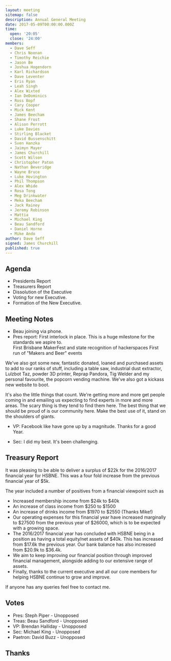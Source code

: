 ```yaml
---
layout: meeting
sitemap: false
description: Annual General Meeting
date: 2017-05-09T00:00:00.000Z
time:
  open: '20:05'
  close: '24:00'
members:
  - Dave Seff
  - Chris Noonan
  - Timothy Reichie
  - Jason Be
  - Joshua Hogendorn
  - Karl Richardson
  - Dave Leventer
  - Eris Ryan
  - Leah Singh
  - Alex Wixted
  - Ian DeDominics
  - Ross Bopf
  - Cary Cooper
  - Mick Kent
  - James Beecham
  - Shane Frost
  - Alison Perrott
  - Luke Davies
  - Stirling Blacket
  - David Bussenschitt
  - Sven Hanzka
  - Jaimyn Mayer
  - James Churchill
  - Scott Wilson
  - Christopher Paton
  - Nathan Beveridge
  - Wayne Bruce
  - Luke Hovington
  - Phil Thompson
  - Alex Whide
  - Rosa Tong
  - Meg Drinkwater
  - Meka Beecham
  - Jack Rainey
  - Jeremy Robinson
  - Mattia
  - Michael King
  - Beau Sandford
  - Daniel Horne
  - Mike Ando
author: Dave Seff
signed: James Churchill
published: true
---
```


## Agenda

 -  Presidents Report
 -  Treasurers Report
 -  Dissolution of the Executive
 -  Voting for new Executive.
 -  Formation of the New Executive.

## Meeting Notes

 - Beau joining via phone. 
 - Pres report:
  First interlock in place.  This is a huge milestone for the standards we aspire to.  
  First Brisbane MakerFest and state recognition of hackerspaces
  First run of "Makers and Beer" events

  We've also got some new, fantastic donated, loaned and purchased assets to add to our ranks of stuff, including a table saw, industrial dust extractor, Lulzbot Taz, powder 3D printer, Reprap Pandora, Tig Welder and my personal favourite, the popcorn vending machine.   We've also got a kickass new website to boot.  

  It's also the little things that count.   We're getting more and more get people coming in and emailing us expecting to find experts in more and more areas.  The scary thing is they tend to find them here.  The best thing that we should be proud of is our community here.   Make the best use of it, stand on the shoulders of giants.

 - VP: Facebook like have gone up by a magnitude. Thanks for a good Year. 

 - Sec: I did my best. It's been challenging. 

## Treasury Report
 It was pleasing to be able to deliver a surplus of $22k for the 2016/2017 financial year for HSBNE. This was a four fold increase from the previous financial year of $5k. 

 The year included a number of positives from a financial viewpoint such as
  - Increased membership income from $24k to $40k
  - An increase of class income from $250 to $1500
  - An increase of drinks income from $1970 to $2550 (Thanks Mike!)
  - Our operating expenses for this financial year have increased marginally to $27500 from the previous year of $26000, which is to be expected with a growing space.
  - The 2016/2017 financial year has concluded with HSBNE being in a position as having a total equity/net assets of $40k. This has increased from $17.6k the previous year. Our bank balance has also increased from $20.9k to $36.4k.
  - We aim to keep improving our financial position through improved financial management, alongside adding to our extensive range of assets.
  - Finally, thanks to the current executive and all our core members for helping HSBNE continue to grow and improve.
  
 If anyone has any queries feel free to contact me.


## Votes
 - Pres: Steph Piper - Unopposed
 - Treas: Beau Sandford - Unopposed
 - VP: Brendan Halliday - Unopposed
 - Sec: Michael King - Unopposed
 - Paetron: David Buzz - Unopposed

## Thanks
